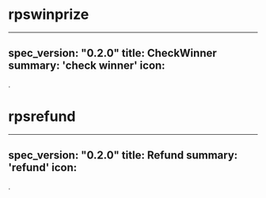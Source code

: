 <h1 class="contract">rpswinprize</h1>

---
spec_version: "0.2.0"
title: CheckWinner
summary: 'check winner'
icon:
---
.

<h1 class="contract">rpsrefund</h1>

---
spec_version: "0.2.0"
title: Refund
summary: 'refund'
icon:
---
.
